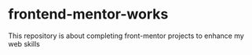 # frontend-mentor-works
This repository is about completing front-mentor projects to enhance my web skills
